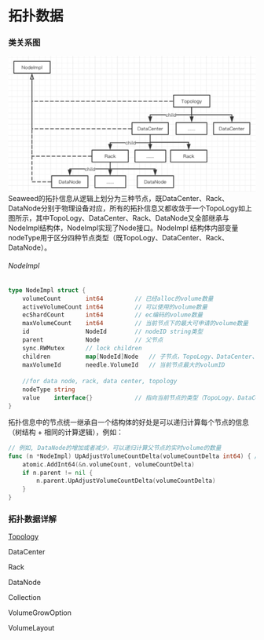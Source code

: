 # 拓扑数据

### 类关系图
![seaweed_tupo](../../../../images/seaweed_tupo.png)
Seaweed的拓扑信息从逻辑上划分为三种节点，既DataCenter、Rack、DataNode分别于物理设备对应，所有的拓扑信息又都收敛于一个TopoLogy如上图所示，其中TopoLogy、DataCenter、Rack、DataNode又全部继承与NodeImpl结构体，NodeImpl实现了Node接口。NodeImpl 结构体内部变量nodeType用于区分四种节点类型（既TopoLogy、DataCenter、Rack、DataNode）。

###### NodeImpl

```go
type NodeImpl struct {
	volumeCount       int64			// 已经alloc的volume数量
	activeVolumeCount int64			// 可以使用的volume数量
	ecShardCount      int64			// ec编码的volume数量
	maxVolumeCount    int64			// 当前节点下的最大可申请的volume数量
	id                NodeId		// nodeID string类型
	parent            Node			// 父节点
	sync.RWMutex      // lock children	
	children          map[NodeId]Node 	// 子节点，TopoLogy、DataCenter、Rack、DataNode顺序
	maxVolumeId       needle.VolumeId 	// 当前节点最大的volumID

	//for data node, rack, data center, topology
	nodeType string
	value    interface{}			// 指向当前节点的类型（TopoLogy、DataCenter、Rack、DataNode）
}
```

拓扑信息中的节点统一继承自一个结构体的好处是可以递归计算每个节点的信息（树结构 + 相同的计算逻辑），例如：

```go
// 例如, DataNode的增加或者减少，可以递归计算父节点的实时volume的数量
func (n *NodeImpl) UpAdjustVolumeCountDelta(volumeCountDelta int64) { //can be negative
	atomic.AddInt64(&n.volumeCount, volumeCountDelta)
	if n.parent != nil {
		n.parent.UpAdjustVolumeCountDelta(volumeCountDelta)
	}
}
```



### 拓扑数据详解

[Topology](https://github.com/joeylichang/joeylichang.github.io/blob/master/src/seaweed/master/tupo/topology.md)

DataCenter

Rack

DataNode

Collection

VolumeGrowOption

VolumeLayout
